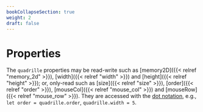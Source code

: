 ```yaml
---
bookCollapseSection: true
weight: 2
draft: false
---
```


# Properties

The `quadrille` properties may be read-write such as [memory2D]({{< relref "memory_2d" >}}), [width]({{< relref "width" >}}) and [height]({{< relref "height" >}}); or, only-read such as [size]({{< relref "size" >}}), [order]({{< relref "order" >}}), [mouseCol]({{< relref "mouse_col" >}}) and [mouseRow]({{< relref "mouse_row" >}}). They are accessed with the [dot notation](https://developer.mozilla.org/en-US/docs/Web/JavaScript/Reference/Operators/Property_accessors#dot_notation), e.g., `let order = quadrille.order`, `quadrille.width = 5`.